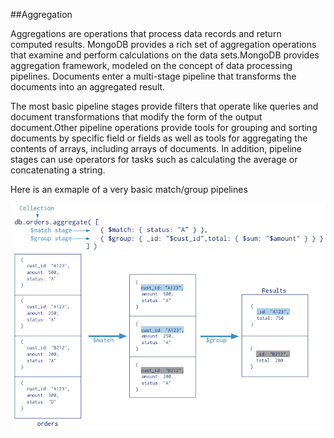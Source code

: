 ##Aggregation

Aggregations are operations that process data records and return computed results. MongoDB provides a rich set of aggregation operations that examine and perform calculations on the data sets.MongoDB provides aggregation framework, modeled on the concept of data processing pipelines. Documents enter a multi-stage pipeline that transforms the documents into an aggregated result.

The most basic pipeline stages provide filters that operate like queries and document transformations that modify the form of the output document.Other pipeline operations provide tools for grouping and sorting documents by specific field or fields as well as tools for aggregating the contents of arrays, including arrays of documents. In addition, pipeline stages can use operators for tasks such as calculating the average or concatenating a string. 

Here is an exmaple of a very basic match/group pipelines

![](https://github.com/joed7/MongoDb/blob/master/images/aggregation-pipeline.png)
